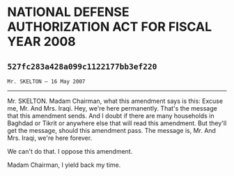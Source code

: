 # NATIONAL DEFENSE AUTHORIZATION ACT FOR FISCAL YEAR 2008
## `527fc283a428a099c1122177bb3ef220`
`Mr. SKELTON — 16 May 2007`

---


Mr. SKELTON. Madam Chairman, what this amendment says is this: Excuse 
me, Mr. And Mrs. Iraqi. Hey, we're here permanently. That's the message 
that this amendment sends. And I doubt if there are many households in 
Baghdad or Tikrit or anywhere else that will read this amendment. But 
they'll get the message, should this amendment pass. The message is, 
Mr. And Mrs. Iraqi, we're here forever.

We can't do that. I oppose this amendment.

Madam Chairman, I yield back my time.